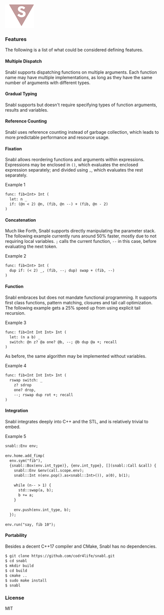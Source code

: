 ![Logo](logo.png?raw=true)

### Features
The following is a list of what could be considered defining features.

#### Multiple Dispatch
Snabl supports dispatching functions on multiple arguments. Each function name may have multiple implementations, as long as they have the same number of arguments with different types.

#### Gradual Typing
Snabl supports but doesn't require specifying types of function arguments, results and variables.

#### Reference Counting
Snabl uses reference counting instead of garbage collection, which leads to more predictable performance and resource usage.

#### Fixation
Snabl allows reordering functions and arguments within expressions. Expressions may be enclosed in ```()```, which evaluates the enclosed expression separately; and divided using ```,```, which evaluates the rest separately.

Example 1
```
func: fib<Int> Int (
  let: n _			
  if: (@n < 2) @n, (fib, @n --) + (fib, @n - 2)
)
```

#### Concatenation
Much like Forth, Snabl supports directly manipulating the parameter stack. The following example currently runs around 50% faster, mostly due to not requiring local variables. ```;``` calls the current function, ```--``` in this case, before evaluating the next token.

Example 2
```
func: fib<Int> Int (
  dup if: (< 2) _, (fib, --; dup) swap + (fib, --)
)
```

#### Function
Snabl embraces but does not mandate functional programming. It supports first class functions, pattern matching, closures and tail call optimization. The following example gets a 25% speed up from using explicit tail recursion.

Example 3
```
func: fib<Int Int Int> Int (
  let: (n a b) _
  switch: @n z? @a one? @b, --; @b dup @a +; recall
)
```

As before, the same algorithm may be implemented without variables.

Example 4
```
func: fib<Int Int Int> Int (
  rswap switch: _
    z? sdrop
    one? drop,
    --; rswap dup rot +; recall
)
```

#### Integration
Snabl integrates deeply into C++ and the STL, and is relatively trivial to embed.

Example 5
```
snabl::Env env;

env.home.add_fimp(
  env.sym("fib"),
  {snabl::Box(env.int_type)}, {env.int_type}, [](snabl::Call &call) {
    snabl::Env &env(call.scope.env);								 
    snabl::Int n(env.pop().as<snabl::Int>()), a(0), b(1);

    while (n-- > 1) {
      std::swap(a, b);
      b += a;
    }

    env.push(env.int_type, b);
  });

env.run("say, fib 10");
```

#### Portability
Besides a decent C++17 compiler and CMake, Snabl has no dependencies.

```
$ git clone https://github.com/codr4life/snabl.git
$ cd snabl
$ mkdir build
$ cd build
$ cmake ..
$ sudo make install
$ snabl
```

### License
MIT
